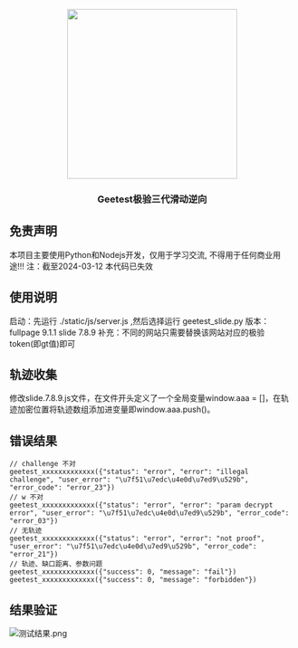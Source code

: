 <p align="center">
<img src="https://cdn.kagamiz.com/Geetest3-Crack/geetest.svg" width="300">
</p>

<h3 align="center">Geetest极验三代滑动逆向</h3>

## 免责声明
本项目主要使用Python和Nodejs开发，仅用于学习交流, 不得用于任何商业用途!!!
注：截至2024-03-12 本代码已失效

## 使用说明
启动：先运行 ./static/js/server.js ,然后选择运行 geetest_slide.py
版本：fullpage 9.1.1 slide 7.8.9
补充：不同的网站只需要替换该网站对应的极验token(即gt值)即可

## 轨迹收集
修改slide.7.8.9.js文件，在文件开头定义了一个全局变量window.aaa = []，在轨迹加密位置将轨迹数组添加进变量即window.aaa.push()。

## 错误结果
```
// challenge 不对
geetest_xxxxxxxxxxxxx({"status": "error", "error": "illegal challenge", "user_error": "\u7f51\u7edc\u4e0d\u7ed9\u529b", "error_code": "error_23"})
// w 不对
geetest_xxxxxxxxxxxxx({"status": "error", "error": "param decrypt error", "user_error": "\u7f51\u7edc\u4e0d\u7ed9\u529b", "error_code": "error_03"})
// 无轨迹
geetest_xxxxxxxxxxxxx({"status": "error", "error": "not proof", "user_error": "\u7f51\u7edc\u4e0d\u7ed9\u529b", "error_code": "error_21"})
// 轨迹、缺口距离、参数问题
geetest_xxxxxxxxxxxxx({"success": 0, "message": "fail"})
geetest_xxxxxxxxxxxxx({"success": 0, "message": "forbidden"})
```

## 结果验证
![测试结果.png](http://tva1.sinaimg.cn/large/007nbYLzly1h9m7ez35laj30tu070dp7.jpg)
